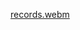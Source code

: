 [records.webm](https://github.com/pluto0x0/MailGPT/assets/54168673/8718ef65-1d7c-4584-b221-abf1a5ef49d9)
